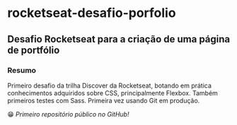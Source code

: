 # rocketseat-desafio-porfolio

## Desafio Rocketseat para a criação de uma página de portfólio

### Resumo
Primeiro desafio da trilha Discover da Rocketseat, botando em prática conhecimentos adquiridos sobre CSS, principalmente Flexbox. Também primeiros testes com Sass. Primeira vez usando Git em produção.

😁 *Primeiro repositório público no GitHub!*
